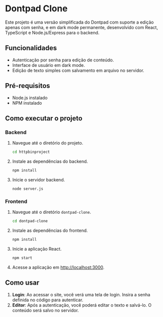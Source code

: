 # Dontpad Clone

Este projeto é uma versão simplificada do Dontpad com suporte a edição apenas com senha, e em dark mode permanente, desenvolvido com React, TypeScript e Node.js/Express para o backend.

## Funcionalidades

- Autenticação por senha para edição de conteúdo.
- Interface de usuário em dark mode.
- Edição de texto simples com salvamento em arquivo no servidor.

## Pré-requisitos

- Node.js instalado
- NPM instalado

## Como executar o projeto

### Backend

1. Navegue até o diretório do projeto.

    ```sh
    cd httpbinproject
    ```

2. Instale as dependências do backend.

    ```sh
    npm install
    ```

3. Inicie o servidor backend.

    ```sh
    node server.js
    ```

### Frontend

1. Navegue até o diretório `dontpad-clone`.

    ```sh
    cd dontpad-clone
    ```

2. Instale as dependências do frontend.

    ```sh
    npm install
    ```

3. Inicie a aplicação React.

    ```sh
    npm start
    ```

4. Acesse a aplicação em [http://localhost:3000](http://localhost:3000).

## Como usar

1. **Login**: Ao acessar o site, você verá uma tela de login. Insira a senha definida no código para autenticar.
2. **Editor**: Após a autenticação, você poderá editar o texto e salvá-lo. O conteúdo será salvo no servidor.
